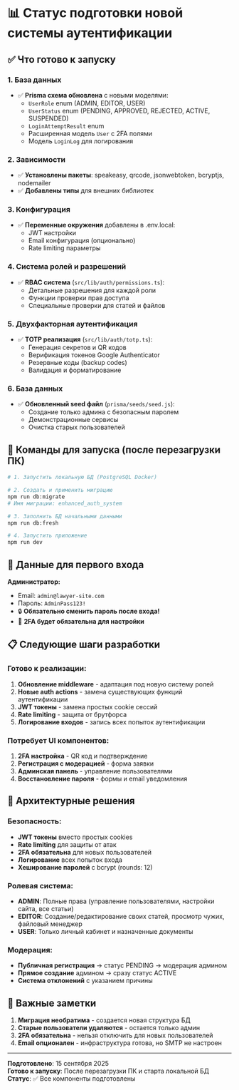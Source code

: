 # 📊 Статус подготовки новой системы аутентификации

## ✅ Что готово к запуску

### 1. База данных
- ✅ **Prisma схема обновлена** с новыми моделями:
  - `UserRole` enum (ADMIN, EDITOR, USER)
  - `UserStatus` enum (PENDING, APPROVED, REJECTED, ACTIVE, SUSPENDED)
  - `LoginAttemptResult` enum
  - Расширенная модель `User` с 2FA полями
  - Модель `LoginLog` для логирования

### 2. Зависимости
- ✅ **Установлены пакеты**: speakeasy, qrcode, jsonwebtoken, bcryptjs, nodemailer
- ✅ **Добавлены типы** для внешних библиотек

### 3. Конфигурация
- ✅ **Переменные окружения** добавлены в .env.local:
  - JWT настройки
  - Email конфигурация (опционально)
  - Rate limiting параметры

### 4. Система ролей и разрешений
- ✅ **RBAC система** (`src/lib/auth/permissions.ts`):
  - Детальные разрешения для каждой роли
  - Функции проверки прав доступа
  - Специальные проверки для статей и файлов

### 5. Двухфакторная аутентификация
- ✅ **TOTP реализация** (`src/lib/auth/totp.ts`):
  - Генерация секретов и QR кодов
  - Верификация токенов Google Authenticator
  - Резервные коды (backup codes)
  - Валидация и форматирование

### 6. База данных
- ✅ **Обновленный seed файл** (`prisma/seeds/seed.js`):
  - Создание только админа с безопасным паролем
  - Демонстрационные сервисы
  - Очистка старых пользователей

## 🔄 Команды для запуска (после перезагрузки ПК)

```bash
# 1. Запустить локальную БД (PostgreSQL Docker)

# 2. Создать и применить миграцию
npm run db:migrate
# Имя миграции: enhanced_auth_system

# 3. Заполнить БД начальными данными
npm run db:fresh

# 4. Запустить приложение
npm run dev
```

## 🔐 Данные для первого входа

**Администратор:**
- Email: `admin@lawyer-site.com`
- Пароль: `AdminPass123!`
- 🔒 **Обязательно сменить пароль после входа!**
- 📱 **2FA будет обязательна для настройки**

## 📋 Следующие шаги разработки

### Готово к реализации:
1. **Обновление middleware** - адаптация под новую систему ролей
2. **Новые auth actions** - замена существующих функций аутентификации  
3. **JWT токены** - замена простых cookie сессий
4. **Rate limiting** - защита от брутфорса
5. **Логирование входов** - запись всех попыток аутентификации

### Потребует UI компонентов:
1. **2FA настройка** - QR код и подтверждение
2. **Регистрация с модерацией** - форма заявки
3. **Админская панель** - управление пользователями
4. **Восстановление пароля** - формы и email уведомления

## 🎯 Архитектурные решения

### Безопасность:
- **JWT токены** вместо простых cookies
- **Rate limiting** для защиты от атак
- **2FA обязательна** для новых пользователей
- **Логирование** всех попыток входа
- **Хеширование паролей** с bcrypt (rounds: 12)

### Ролевая система:
- **ADMIN**: Полные права (управление пользователями, настройки сайта, все статьи)
- **EDITOR**: Создание/редактирование своих статей, просмотр чужих, файловый менеджер
- **USER**: Только личный кабинет и назначенные документы

### Модерация:
- **Публичная регистрация** → статус PENDING → модерация админом
- **Прямое создание** админом → сразу статус ACTIVE
- **Система отклонений** с указанием причины

## 🚨 Важные заметки

1. **Миграция необратима** - создается новая структура БД
2. **Старые пользователи удаляются** - остается только админ
3. **2FA обязательна** - нельзя отключить для новых пользователей
4. **Email опционален** - инфраструктура готова, но SMTP не настроен

---

**Подготовлено**: 15 сентября 2025  
**Готово к запуску**: После перезагрузки ПК и старта локальной БД  
**Статус**: ✅ Все компоненты подготовлены